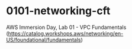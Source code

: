 # 0101-networking-cft
AWS Immersion Day, Lab 01 - VPC Fundamentals (https://catalog.workshops.aws/networking/en-US/foundational/fundamentals)
